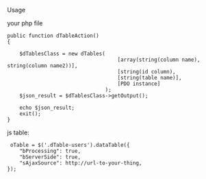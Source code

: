 Usage



your php file


    public function dTableAction()
    {
        
        $dTablesClass = new dTables(
					        			[array(string(column name), string(column name2))], 
					        			[string(id column), 
					        			[string(table name)], 
					        			[PDO instance] 
        							);
        $json_result = $dTablesClass->getOutput();
        
        echo $json_result;
        exit();
    }



js table: 

     oTable = $('.dTable-users').dataTable({
		"bProcessing": true,
		"bServerSide": true,
		"sAjaxSource": http://url-to-your-thing,
    });
    